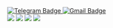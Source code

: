 <div id="badges">
  <a href="https://t.me/vjuhandsleep">
    <img src="https://img.shields.io/badge/Telegram-white?logo=Telegram&logoColor=blue" alt="Telegram Badge"/>
  </a>
  <a href="your-youtube-URL">
    <img src="https://img.shields.io/badge/Gmail-white?logo=gmail&logoColor=red" alt="Gmail Badge"/>
  </a>
</div>
<img src="https://img.shields.io/badge/Python-black?style=for-the-badge&logo=python&logoColor=yellow"/> 
<img src="https://img.shields.io/badge/Django-green?style=for-the-badge&logo=django&logoColor=white"/>
<img src="https://img.shields.io/badge/MySQL-blue?style=for-the-badge&logo=mysql&logoColor=white"/>
<img src="https://img.shields.io/badge/postgresql-white?style=for-the-badge&logo=postgresql&logoColor=blue"/>

